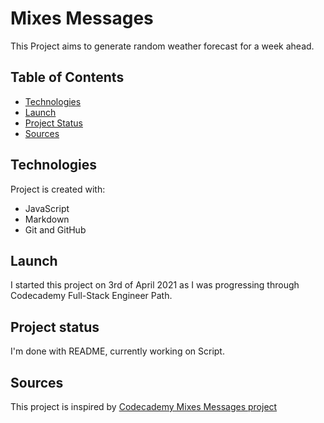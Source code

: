 # Mixes Messages
This Project aims to generate random weather forecast for a week ahead.

## Table of Contents
* [Technologies](#technologies)
* [Launch](#launch)
* [Project Status](#project-status)
* [Sources](#sources)

## Technologies
Project is created with:
+ JavaScript
+ Markdown
+ Git and GitHub

## Launch
I started this project on 3rd of April 2021 as I was progressing through Codecademy Full-Stack Engineer Path.

## Project status
I'm done with README, currently working on Script.

## Sources
This project is inspired by [Codecademy Mixes Messages project](https://www.codecademy.com/paths/full-stack-engineer-career-path/tracks/fscp-javascript-syntax-portfolio-project/modules/fscp-mixed-messages/kanban_projects/mixed-messages)